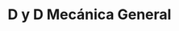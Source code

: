 ---
title: "D y D Mecánica General"
url: /leandro-n-alem/d-y-d-mecanica-general/
shop: Autowerkstatt
---